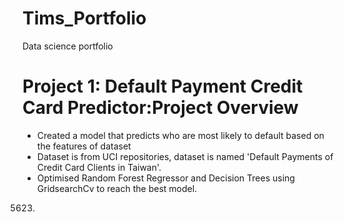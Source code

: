 # Tims_Portfolio
Data science portfolio
# Project 1: Default Payment Credit Card Predictor:Project Overview
* Created a model that predicts who are most likely to default based on the features of dataset
* Dataset is from UCI repositories, dataset is named 'Default Payments of Credit Card Clients in Taiwan'.
* Optimised Random Forest Regressor and Decision Trees using GridsearchCv to reach the best model.
































































































































































































































































































































































































































































































































































































































































































































































































































































































































































































































































































































































































































































































































































































































































































































































































































































































































































































































































































































































































































































































































































































































































































































































































































































































































































































































































































































































































































































































































































































































































































































































































































































































































































































































































































































































































































































































































































































































































































































































































































































































































































































































































































































































































































































































































































































































































































































































































































































































































































































































































































































































































































































































































































































































































































































































































































































































































































































































































































































































































































































































































































































































































































































































































































































































































































































































































































































































































































































































































































































































































































































































































































































































































































































































































































































































































































































































































































































































































































































































































































































































































































































































































































































































































































































































































































































































































































































































































































































































































































































































































































































































































































































































































































































































































































































































































































































































































































































































































































































































































































































































































































































































































































































































































































































































































































































































































































































































































































































































































































































































































































































































































































































































5623.
